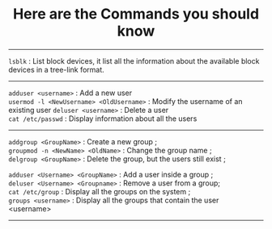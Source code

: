 <h1 align="center">Here are the <b>Commands</b> you should know</h1>

***
`lsblk`  : List block devices, it list all the information about the available block devices in a tree-link format.
***
`adduser <username>`  : Add a new user  
`usermod -l <NewUsername> <OldUsername>` : Modify the  username of an existing user
`deluser <username>` : Delete a user  
`cat /etc/passwd` : Display information about all the users  

***
 `addgroup <GroupName>` : Create a new group ;  
 `groupmod -n <NewName> <OldName>` : Change the group name ;  
 `delgroup <GroupName>` : Delete the group, but the users still exist ; 
 
 `adduser <Username> <GroupName>` : Add a user inside a group ;  
`deluser <Username> <Groupname>` : Remove a user from a group;  
`cat /etc/group` : Display all the groups on the system ;  
`groups <username>` : Display all the groups that contain the user \<username\>
***


